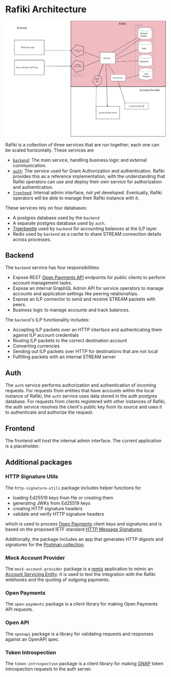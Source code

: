 # Rafiki Architecture

![Architecture diagram](./img/rafiki-architecture.svg)

Rafiki is a collection of three services that are run together; each one can be scaled horizontally. These services are

- [`backend`](../packages/backend): The main service, handling business logic and external communication.
- [`auth`](../packages/auth): The service used for Grant Authorization and authentication. Rafiki provides this as a reference implementation, with the understanding that Rafiki operators can use and deploy their own service for authorization and authentication.
- [`frontend`](../packages/frontend): Internal admin interface, not yet developed. Eventually, Rafiki operators will be able to manage their Rafiki instance with it.

These services rely on four databases:

- A postgres database used by the `backend`
- A separate postgres database used by `auth`.
- [Tigerbeetle](https://github.com/coilhq/tigerbeetle) used by `backend` for accounting balances at the ILP layer.
- Redis used by `backend` as a cache to share STREAM connection details across processes.

## Backend

The `backend` service has four responsibilities:

- Expose REST [Open Payments API](https://docs.openpayments.guide/reference) endpoints for public clients to perform account management tasks.
- Expose an internal GraphQL Admin API for service operators to manage accounts and application settings like peering relationships.
- Expose an ILP connector to send and receive STREAM packets with peers.
- Business logic to manage accounts and track balances.

The `backend`'s ILP functionality includes:

- Accepting ILP packets over an HTTP interface and authenticating them against ILP account credentials
- Routing ILP packets to the correct destination account
- Converting currencies
- Sending out ILP packets over HTTP for destinations that are not local
- Fulfilling packets with an internal STREAM server

## Auth

The `auth` service performs authorization and authentication of incoming requests. For requests from entities that have accounts within the local instance of Rafiki, the `auth` service uses data stored in the auth postgres database. For requests from clients registered with other instances of Rafiki, the auth service resolves the client's public key from its source and uses it to authenticate and authorize the request.

## Frontend

The frontend will host the internal admin interface. The current application is a placeholder.

## Additional packages

### HTTP Signature Utils

The `http-signature-utils` package includes helper functions for

- loading Ed25519 keys from file or creating them
- generating JWKs from Ed25519 keys
- creating HTTP signature headers
- validate and verify HTTP signature headers

which is used to process [Open Payments](./glossary.md#open-payments) client keys and signatures and is based on the proposed IETF standard [HTTP Message Signatures](https://datatracker.ietf.org/doc/draft-ietf-httpbis-message-signatures/).

Additionally, the package includes an app that generates HTTP digests and signatures for the [Postman collection](https://www.postman.com/interledger/workspace/interledger/overview).

### Mock Account Provider

The `mock-account-provider` package is a [remix](https://remix.run/) application to mimic an [Account Servicing Entity](./glossary.md#account-servicing-entity). It is used to test the integration with the Rafiki webhooks and the quoting of outgoing payments.

### Open Payments

The `open-payments` package is a client library for making Open Payments API requests.

### Open API

The `openapi` package is a library for validating requests and responses against an OpenAPI spec.

### Token Introspection

The `token-introspection` package is a client library for making [GNAP](./glossary.md#grant-negotiation-authorization-protocol) token introspection requests to the auth server.
